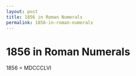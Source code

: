 ```yaml
---
layout: post
title: 1856 in Roman Numerals
permalink: 1856-in-roman-numerals
---
```


# 1856 in Roman Numerals

1856 = MDCCCLVI

